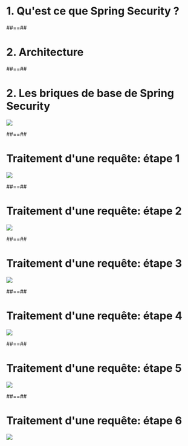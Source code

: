 # 1. Qu'est ce que Spring Security ?

##==##

# 2. Architecture
##==##
# 2. Les briques de base de Spring Security

<div class="full-center">
    <img src="./assets/images/architecture_0_base.png">
</div>

##==##
# Traitement d'une requête: étape 1

<div class="full-center">
    <img src="./assets/images/architecture_1_filter.png">
</div>

##==##
# Traitement d'une requête: étape 2

<div class="full-center">
    <img src="./assets/images/architecture_2_authentication_manager.png">
</div>

##==##
# Traitement d'une requête: étape 3

<div class="full-center">
    <img src="./assets/images/architecture_3_authentication_provider.png">
</div>

##==##
# Traitement d'une requête: étape 4

<div class="full-center">
    <img src="./assets/images/architecture_4_user_password.png">
</div>

##==##
# Traitement d'une requête: étape 5

<div class="full-center">
    <img src="./assets/images/architecture_5_filter.png">
</div>

##==##
# Traitement d'une requête: étape 6

<div class="full-center">
    <img src="./assets/images/architecture_6_security_context.png">
</div>
